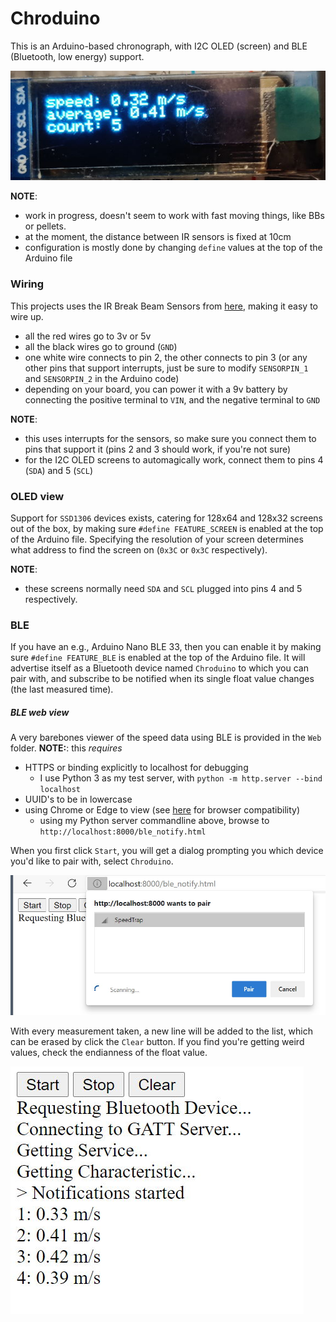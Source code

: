# Chroduino

This is an Arduino-based chronograph, with I2C OLED (screen) and BLE (Bluetooth, low energy) support.

![OLED demo](/images/oled.jpg)

**NOTE**:
 * work in progress, doesn't seem to work with fast moving things, like BBs or pellets.
 * at the moment, the distance between IR sensors is fixed at 10cm
 * configuration is mostly done by changing `define` values at the top of the Arduino file

### Wiring

This projects uses the IR Break Beam Sensors from [here](https://www.adafruit.com/product/2168), making it easy to wire up.
* all the red wires go to 3v or 5v
* all the black wires go to ground (`GND`)
* one white wire connects to pin 2, the other connects to pin 3 (or any other pins that support interrupts, just be sure to modify `SENSORPIN_1` and `SENSORPIN_2` in the Arduino code)
* depending on your board, you can power it with a 9v battery by connecting the positive terminal to `VIN`, and the negative terminal to `GND`

**NOTE**:
 * this uses interrupts for the sensors, so make sure you connect them to pins that support it (pins 2 and 3 should work, if you're not sure)
 * for the I2C OLED screens to automagically work, connect them to pins 4 (`SDA`) and 5 (`SCL`)

### OLED view

Support for `SSD1306` devices exists, catering for 128x64 and 128x32 screens out of the box, by making sure `#define FEATURE_SCREEN` is enabled at the top of the Arduino file.
Specifying the resolution of your screen determines what address to find the screen on (`0x3C` or `0x3C` respectively).

**NOTE**:
 * these screens normally need `SDA` and `SCL` plugged into pins 4 and 5 respectively.

### BLE

If you have an e.g., Arduino Nano BLE 33, then you can enable it by making sure `#define FEATURE_BLE` is enabled at the top of the Arduino file.
It will advertise itself as a Bluetooth device named `Chroduino` to which you can pair with, and subscribe to be notified when its single float value changes (the last measured time).

##### BLE web view

A very barebones viewer of the speed data using BLE is provided in the `Web` folder.
**NOTE:**: this *requires*
 * HTTPS or binding explicitly to localhost for debugging
    * I use Python 3 as my test server, with `python -m http.server --bind localhost`
 * UUID's to be in lowercase
 * using Chrome or Edge to view (see [here](https://developer.mozilla.org/en-US/docs/Web/API/Web_Bluetooth_API) for browser compatibility)
    * using my Python server commandline above, browse to `http://localhost:8000/ble_notify.html`

When you first click `Start`, you will get a dialog prompting you which device you'd like to pair with, select `Chroduino`.

![Pairing](/images/pairing.jpg)

With every measurement taken, a new line will be added to the list, which can be erased by click the `Clear` button.
If you find you're getting weird values, check the endianness of the float value.

![Measuring](/images/measuring.jpg)
